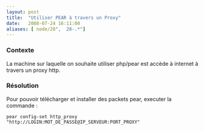 ```yaml
---
layout: post
title:  "Utiliser PEAR à travers un Proxy"
date:   2008-07-24 16:11:00
aliases: [ node/28",  28-.*"]
---
```

### Contexte

La machine sur laquelle on souhaite utiliser php/pear est accède à
internet à travers un proxy http.

### Résolution

Pour pouvoir télécharger et installer des packets pear, executer la
commande :

    pear config-set http_proxy "http://LOGIN:MOT_DE_PASSE@IP_SERVEUR:PORT_PROXY"
